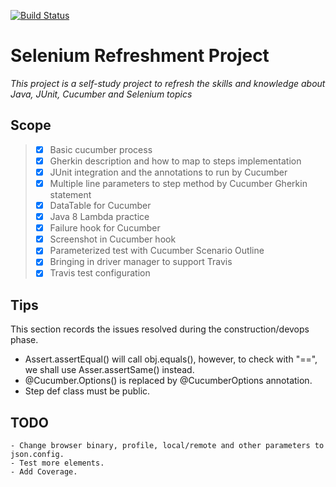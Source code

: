 [![Build Status](https://travis-ci.org/maxwu/cucumber-java-toy.svg?branch=master)](https://travis-ci.org/maxwu/cucumber-java-toy)


# Selenium Refreshment Project

*This project is a self-study project to refresh the skills and knowledge about Java, JUnit, Cucumber and Selenium topics*

## Scope
>* [X] Basic cucumber process
>* [X] Gherkin description and how to map to steps implementation
>* [X] JUnit integration and the annotations to run by Cucumber
>* [X] Multiple line parameters to step method by Cucumber Gherkin statement
>* [X] DataTable for Cucumber 
>* [X] Java 8 Lambda practice
>* [X] Failure hook for Cucumber
>* [X] Screenshot in Cucumber hook
>* [X] Parameterized test with Cucumber Scenario Outline
>* [X] Bringing in driver manager to support Travis
>* [X] Travis test configuration

## Tips
This section records the issues resolved during the construction/devops phase.

- Assert.assertEqual() will call obj.equals(), however, to check with "==", we shall use Asser.assertSame() instead.
- @Cucumber.Options() is replaced by @CucumberOptions annotation.
- Step def class must be public.

## TODO
```
- Change browser binary, profile, local/remote and other parameters to json.config.
- Test more elements.
- Add Coverage.
```